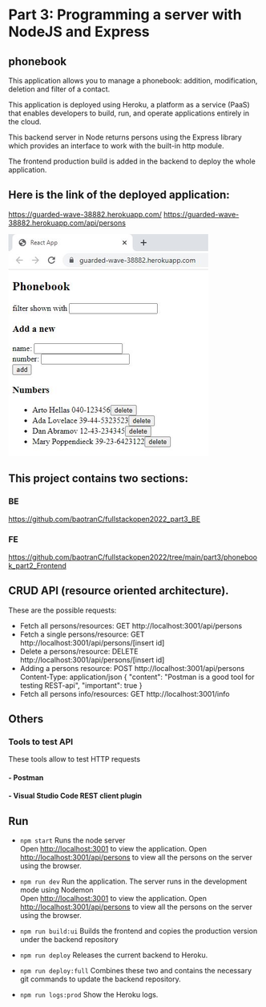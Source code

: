# Part 3: Programming a server with NodeJS and Express

## phonebook

This application allows you to manage a phonebook: addition, modification, deletion and filter of a contact.

This application is deployed using Heroku, a platform as a service (PaaS) that enables developers to build, run, and operate applications entirely in the cloud. 

This backend server in Node returns persons using the Express library which provides an interface to work with the built-in http module. 

The frontend production build is added in the backend to deploy the whole application.

## Here is the link of the deployed application:
https://guarded-wave-38882.herokuapp.com/
https://guarded-wave-38882.herokuapp.com/api/persons

![](phonebook_b1.JPG)

## This project contains two sections:
### BE
https://github.com/baotranC/fullstackopen2022_part3_BE
### FE
https://github.com/baotranC/fullstackopen2022/tree/main/part3/phonebook_part2_Frontend

## CRUD API (resource oriented architecture). 
These are the possible requests: 
- Fetch all persons/resources: GET http://localhost:3001/api/persons
- Fetch a single persons/resource: GET http://localhost:3001/api/persons/[insert id]
- Delete a persons/resource: DELETE http://localhost:3001/api/persons/[insert id]
- Adding a persons resource: POST http://localhost:3001/api/persons
    Content-Type: application/json
    {
        "content": "Postman is a good tool for testing REST-api",
        "important": true
    }
- Fetch all persons info/resources: GET http://localhost:3001/info

## Others
### Tools to test API
These tools allow to test HTTP requests

#### - Postman 
#### - Visual Studio Code REST client plugin 

## Run 
- `npm start`
Runs the node server<br />
Open [http://localhost:3001](http://localhost:3001) to view the application.
Open [http://localhost:3001/api/persons](http://localhost:3001/api/persons) to view all the persons on the server using the browser.

- `npm run dev`
Run the application. The server runs in the development mode using Nodemon<br />
Open [http://localhost:3001](http://localhost:3001) to view the application.
Open [http://localhost:3001/api/persons](http://localhost:3001/api/persons) to view all the persons on the server using the browser.

- `npm run build:ui`
Builds the frontend and copies the production version under the backend repository

- `npm run deploy`
Releases the current backend to Heroku.

- `npm run deploy:full`
Combines these two and contains the necessary git commands to update the backend repository.

- `npm run logs:prod`
Show the Heroku logs.
